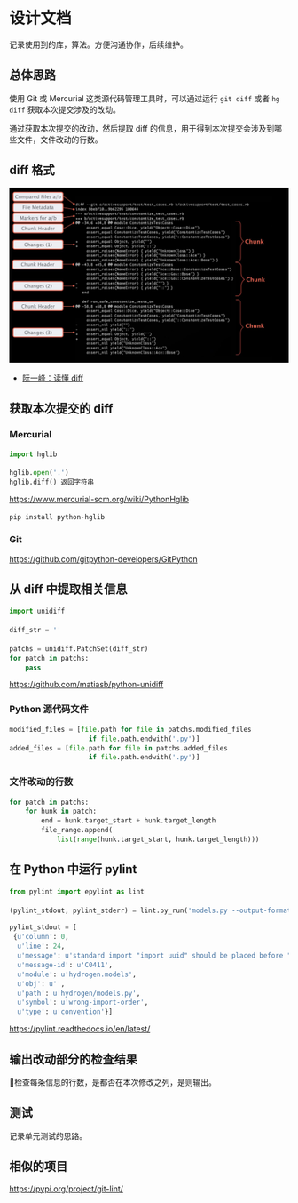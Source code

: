 # 设计文档

记录使用到的库，算法。方便沟通协作，后续维护。

## 总体思路

使用 Git 或 Mercurial 这类源代码管理工具时，可以通过运行 `git diff` 或者  `hg diff` 获取本次提交涉及的改动。

通过获取本次提交的改动，然后提取 diff 的信息，用于得到本次提交会涉及到哪些文件，文件改动的行数。

## diff 格式

![diff by example](./diff.jpg)

- [阮一峰：读懂 diff](http://www.ruanyifeng.com/blog/2012/08/how_to_read_diff.html)

## 获取本次提交的 diff

### Mercurial

```python
import hglib

hglib.open('.')
hglib.diff() 返回字符串
```

<https://www.mercurial-scm.org/wiki/PythonHglib>

`pip install python-hglib`

### Git

<https://github.com/gitpython-developers/GitPython>

## 从 diff 中提取相关信息

```python
import unidiff

diff_str = ''

patchs = unidiff.PatchSet(diff_str)
for patch in patchs:
    pass
```

<https://github.com/matiasb/python-unidiff>

### Python 源代码文件

```python
modified_files = [file.path for file in patchs.modified_files
                    if file.path.endwith('.py')]
added_files = [file.path for file in patchs.added_files
                    if file.path.endwith('.py')]
```

### 文件改动的行数

```python
for patch in patchs:
    for hunk in patch:
        end = hunk.target_start + hunk.target_length
        file_range.append(
            list(range(hunk.target_start, hunk.target_length)))
```

## 在 Python 中运行 pylint

```python
from pylint import epylint as lint

(pylint_stdout, pylint_stderr) = lint.py_run('models.py --output-format=json', return_std=True)
```

```python
pylint_stdout = [
 {u'column': 0,
  u'line': 24,
  u'message': u'standard import "import uuid" should be placed before "import chardet"',
  u'message-id': u'C0411',
  u'module': u'hydrogen.models',
  u'obj': u'',
  u'path': u'hydrogen/models.py',
  u'symbol': u'wrong-import-order',
  u'type': u'convention'}]
```

<https://pylint.readthedocs.io/en/latest/>

## 输出改动部分的检查结果

检查每条信息的行数，是都否在本次修改之列，是则输出。

## 测试

记录单元测试的思路。

## 相似的项目

<https://pypi.org/project/git-lint/>